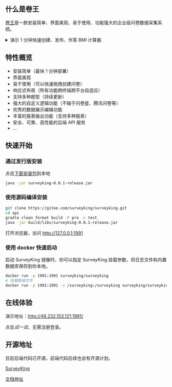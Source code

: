 
## 什么是卷王

[卷王](http://49.232.153.121:1991/)是一款安装简单、界面美观、易于使用、功能强大的企业级问卷数据采集系统。

<details>
  <summary>演示 1 分钟快速创建、发布、作答 BMI 计算器</summary>

  ![logic-hideshow](https://surveyking.gitee.io/doc/static/BMI.47013baa.gif)
</details>

## 特性概览

- 安装简单（最快 1 分钟部署）
- 界面美观
- 易于使用（可以快速拖拽创建问卷）
- 响应式布局（所有功能跨终端跨平台自适应）
- 支持多种题型（持续更新）
- 强大的自定义逻辑功能（不输于问卷星、腾讯问卷等）
- 优秀的数据展示编辑功能
- 丰富的报表输出功能（支持多种报表）
- 安全、可靠、高性能的后端 API 服务
- ...

## 快速开始

### 通过发行版安装

点击[下载安装包](https://gitee.com/surveyking/surveyking/attach_files/817663/download/surveyking-0.0.1-release.jar)到本地

```bash
java -jar surveyking-0.0.1-release.jar
```

### 使用源码编译安装

```bash
git clone https://gitee.com/surveyking/surveyking.git
cd api
gradle clean format build -P pro -x test
java -jar build/libs/surveyking-0.0.1-release.jar
```

打开浏览器，访问 <http://127.0.0.1:1991>

### 使用 docker 快速启动

启动 SurveyKing 镜像时，你可以指定 SurveyKing 挂载参数，将日志文件和内置数据库保存到你本地。

```bash
docker run -p 1991:1991 surveyking/surveyking
# 挂载数据文件
docker run -p 1991:1991 -v /surveyking:/surveyking surveyking/surveyking
```

## 在线体验

演示地址：<http://49.232.153.121:1991/>

点击*试一试*，无需注册登录。

## 开源地址

目前后端代码已开源，前端代码后续也会有开源计划。

[SurveyKing](https://gitee.com/surveyking/surveyking)

[文档地址](https://surveyking.gitee.io/doc/)
